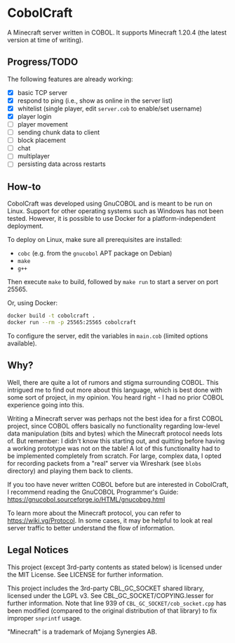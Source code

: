 # CobolCraft

A Minecraft server written in COBOL. It supports Minecraft 1.20.4 (the latest version at time of writing).

## Progress/TODO

The following features are already working:

- [X] basic TCP server
- [X] respond to ping (i.e., show as online in the server list)
- [X] whitelist (single player, edit `server.cob` to enable/set username)
- [X] player login
- [ ] player movement
- [ ] sending chunk data to client
- [ ] block placement
- [ ] chat
- [ ] multiplayer
- [ ] persisting data across restarts

## How-to

CobolCraft was developed using GnuCOBOL and is meant to be run on Linux.
Support for other operating systems such as Windows has not been tested.
However, it is possible to use Docker for a platform-independent deployment.

To deploy on Linux, make sure all prerequisites are installed:

* `cobc` (e.g. from the `gnucobol` APT package on Debian)
* `make`
* `g++`

Then execute `make` to build, followed by `make run` to start a server on port 25565.

Or, using Docker:

```sh
docker build -t cobolcraft .
docker run --rm -p 25565:25565 cobolcraft
```

To configure the server, edit the variables in `main.cob` (limited options available).

## Why?

Well, there are quite a lot of rumors and stigma surrounding COBOL.
This intrigued me to find out more about this language, which is best done with some sort of project, in my opinion.
You heard right - I had no prior COBOL experience going into this.

Writing a Minecraft server was perhaps not the best idea for a first COBOL project, since COBOL offers basically
no functionality regarding low-level data manipulation (bits and bytes) which the Minecraft protocol needs lots of.
But remember: I didn't know this starting out, and quitting before having a working prototype was not on the table!
A lot of this functionality had to be implemented completely from scratch.
For large, complex data, I opted for recording packets from a "real" server via Wireshark (see `blobs` directory) and
playing them back to clients.

If you too have never written COBOL before but are interested in CobolCraft, I recommend reading the GnuCOBOL
Programmer's Guide:
https://gnucobol.sourceforge.io/HTML/gnucobpg.html

To learn more about the Minecraft protocol, you can refer to https://wiki.vg/Protocol.
In some cases, it may be helpful to look at real server traffic to better understand the flow of information.

## Legal Notices

This project (except 3rd-party contents as stated below) is licensed under the MIT License.
See LICENSE for further information.

This project includes the 3rd-party CBL_GC_SOCKET shared library, licensed under the LGPL v3.
See CBL_GC_SOCKET/COPYING.lesser for further information.
Note that line 939 of `CBL_GC_SOCKET/cob_socket.cpp` has been modified (compared to the original distribution of that
library) to fix improper `snprintf` usage.

"Minecraft" is a trademark of Mojang Synergies AB.
